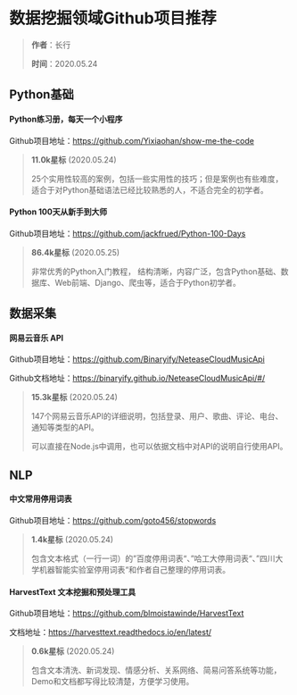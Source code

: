 # 数据挖掘领域Github项目推荐

> **作者**：长行
>
> **时间**：2020.05.24

## Python基础

#### Python练习册，每天一个小程序

Github项目地址：https://github.com/Yixiaohan/show-me-the-code

> **11.0k星标** (2020.05.24)
>
> 25个实用性较高的案例，包括一些实用性的技巧；但是案例也有些难度，适合于对Python基础语法已经比较熟悉的人，不适合完全的初学者。

#### Python 100天从新手到大师

Github项目地址：https://github.com/jackfrued/Python-100-Days

> **86.4k星标** (2020.05.25)
>
> 非常优秀的Python入门教程， 结构清晰，内容广泛，包含Python基础、数据库、Web前端、Django、爬虫等，适合于Python初学者。

## 数据采集

#### 网易云音乐 API

Github项目地址：https://github.com/Binaryify/NeteaseCloudMusicApi

Github文档地址：https://binaryify.github.io/NeteaseCloudMusicApi/#/

> **15.3k星标** (2020.05.24)
>
> 147个网易云音乐API的详细说明，包括登录、用户、歌曲、评论、电台、通知等类型的API。
>
> 可以直接在Node.js中调用，也可以依据文档中对API的说明自行使用API。

## NLP

#### 中文常用停用词表

Github项目地址：https://github.com/goto456/stopwords

> **1.4k星标** (2020.05.24)
>
> 包含文本格式（一行一词）的”百度停用词表“、”哈工大停用词表“、”四川大学机器智能实验室停用词表“和作者自己整理的停用词表。

#### HarvestText 文本挖掘和预处理工具

Github项目地址：https://github.com/blmoistawinde/HarvestText

文档地址：https://harvesttext.readthedocs.io/en/latest/

> **0.6k星标** (2020.05.24)
>
> 包含文本清洗、新词发现、情感分析、关系网络、简易问答系统等功能，Demo和文档都写得比较清楚，方便学习使用。